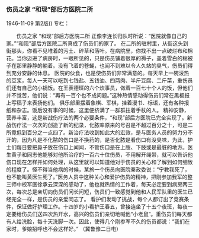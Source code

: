 ### 伤员之家  “和现”部后方医院二所

1946-11-09
第2版()
专栏：

　　伤员之家
    “和现”部后方医院二所
    正像李连长归队时所说：“医院就像自己的家。”“和现”部后方医院二所真成了伤员们的家了。
    在二所的驻村里，从街这头到街那头，你看不见堆着的污土、碎草和落叶。在病院里，你找不出一点破烂布和棉花。当你迈进了病房时，一眼所见的，只是伤员铺着很厚的褥子，盖着雪白的棉被子在那里静静的躺着。没有飞着的苍蝇，也闻不到难以令人久站的臭气，伤员们得到充分安静的休息。
    医院的伙食，也是使伤员们非常满意的。每天早上一碗滚热的豆浆，每人一天可以吃到七钱盐、五钱油、四两肉、半斤豆腐、二斤菜，重伤员们还有自己的小锅饭。在王表德班的六个炊事员，做着一百七十个人的饭，但他们并不觉苦，他们说：“再有一百个也不成问题。”这种热情感动得伤员们常在黑板报上写稿子来表扬他们。
    俱乐部里摆着象棋、军棋，挂着漫书、标语，还有各种报纸和杂志。饭后没有事的时候，这里便挤满了一群群拄着手杖的人。
    精神安静，营养丰富，这是新战伤疗法的两个必要条件，“和现”部后方医院已完全实现了。新战伤疗法一次次的创造了新的纪录，化脓率原来的号召是不超过百分之十，可是二所竟低到百分之一点四了。新治疗法收到如此大的宏效，是与医务人员的努力分不开的，因为凡是不化脓的伤口是不换药的，是否化脓是看伤口有没臭味，为此，护士们每日要把鼻子放在伤口上闻闻，不管伤口是在上肢、下肢或是最脏的地方。医生黄子和同志他能够对他所治疗的一百六十位伤员，不用解开绳带，就可以告诉他伤口现在怎样并如何处理，从这里就可以知道他对于伤员的关心和了解到如何细致的程度了。怪不得当他病的时候，某旅一个伤员向医院秦政委说：“宁教我死了，也不能叫黄医生死了。”医务人员中这种关心和爱护伤员的精神，把刚参加我军的整三师中校军医徐承云深深的感动了，他也就热情的工作着，每天必定要到病房两三次，每次总是亲切向伤员们问长问短，伤员们一致感觉到他和人民军队里的医生已经完全一样，是伤员的亲爱同志了。
    看护们发动了挑战，每个人都订出了竞赛条件，保证做好护理工作。十四岁的小看护王春五，曾接连坐了十五个夜班，每夜一定要给伤员们送四次热开水，高兴的伤员们亲切地喊他“小老鼠”。重伤员们每天都有人给洗脸，每十天洗脚一次。因此，使得几个刚参军不久的伤员都说：“我们在家时，爹娘招呼也不会这样好。”
         （冀鲁豫二日电）

